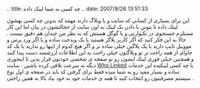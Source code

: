 .. title: چه کسی به شما لینک داده .. date: 2007/9/26 13:51:33

این برای بسیاری از کسانی که سایت و یا وبلاگ دارند مهمه که بدونن چه کسی
بهشون لینک داده تا بتونن با دادن یک لینک به اون سایت از خجالتشون در بیان
اما این کار مستلزم جستجوی در تکنوارتی و یا گوگل هستش که به نظر من چندان
هم دقیق نیست . حالا به این فکر کنید که اگر کاربر بلاگر هستید با یک ویدجت
ساده و یا اگر ورد پرس و موویبل تایپ دارید با یک پلاگین خیلی ساده تر و
اگر هیچ کدوم از اینها رو ندارید با یک کد جاوای از همه راحت تر تو
وبلاگتون خیلی راحت به این اطلاعات ارزشمند دست پیدا کنید و همچنین خیلی
فوری لینک ایشون رو تو صفحه ی شخصی خودتون قرار بدین تا اینجوری دیگه به
سرعت تلافی کرده باشین . سایت [Who Linked](http://wholinked.com/) یا چه
کسی لینکیده این خدمات ساده و بسیار مفید رو به شما میده فقط برای گرفتن کد
باید در صفحه ی اول نوع سیستم مصرفیتون رو انتخاب کنید تا همه ی خدمات خود
به خود بیاد بالا به همین راحتی .
